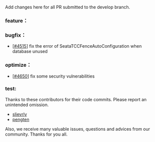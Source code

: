 Add changes here for all PR submitted to the develop branch.


<!-- Please add the `changes` to the following location(feature/bugfix/optimize/test) based on the type of PR -->

### feature：


### bugfix：
  - [[#4515](https://github.com/seata/seata/pull/4515)] fix the error of SeataTCCFenceAutoConfiguration when database unused


### optimize：
- [[#4650](https://github.com/seata/seata/pull/4650)] fix some security vulnerabilities

### test:

Thanks to these contributors for their code commits. Please report an unintended omission.

<!-- Please make sure your Github ID is in the list below -->
- [slievrly](https://github.com/slievrly)
- [pengten](https://github.com/pengten)

Also, we receive many valuable issues, questions and advices from our community. Thanks for you all.
